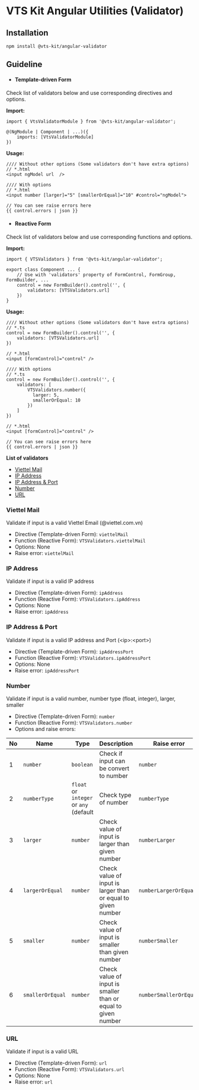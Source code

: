 # VTS Kit Angular Utilities (Validator)

## Installation

```
npm install @vts-kit/angular-validator
```

## Guideline

- #### Template-driven Form

Check list of validators below and use corresponding directives and options.

**Import:**

```
import { VtsValidatorModule } from '@vts-kit/angular-validator';

@(NgModule | Component | ...)({
    imports: [VtsValidatorModule]
})
```

**Usage:**
```
//// Without other options (Some validators don't have extra options)
// *.html
<input ngModel url  />

//// With options
// *.html
<input number [larger]="5" [smallerOrEqual]="10" #control="ngModel">

// You can see raise errors here
{{ control.errors | json }}
```

- #### Reactive Form

Check list of validators below and use corresponding functions and options.

**Import:**

```
import { VTSValidators } from '@vts-kit/angular-validator';

export class Component ... {
    // Use with 'validators' property of FormControl, FormGroup, FormBuilder, ...
    control = new FormBuilder().control('', {
        validators: [VTSValidators.url]
    })
}
```

**Usage:**

```
//// Without other options (Some validators don't have extra options)
// *.ts
control = new FormBuilder().control('', {
    validators: [VTSValidators.url]
})

// *.html
<input [formControl]="control" />

//// With options
// *.ts
control = new FormBuilder().control('', {
    validators: [
        VTSValidators.number({
          larger: 5,
          smallerOrEqual: 10
        })
    ]
})

// *.html
<input [formControl]="control" />

// You can see raise errors here
{{ control.errors | json }}
```

**List of validators**

- [Viettel Mail](#viettel-mail)
- [IP Address](#ip-address)
- [IP Address & Port](#ip-address--port)
- [Number](#number)
- [URL](#url)

### Viettel Mail

Validate if input is a valid Viettel Email (@viettel.com.vn)

- Directive (Template-driven Form): `viettelMail`
- Function (Reactive Form): `VTSValidators.viettelMail`
- Options: None
- Raise error: `viettelMail`

### IP Address

Validate if input is a valid IP address

- Directive (Template-driven Form): `ipAddress`
- Function (Reactive Form): `VTSValidators.ipAddress`
- Options: None
- Raise error: `ipAddress`

### IP Address & Port

Validate if input is a valid IP address and Port (\<ip\>:\<port\>)

- Directive (Template-driven Form): `ipAddressPort`
- Function (Reactive Form): `VTSValidators.ipAddressPort`
- Options: None
- Raise error: `ipAddressPort`

### Number

Validate if input is a valid number, number type (float, integer), larger, smaller

- Directive (Template-driven Form): `number`
- Function (Reactive Form): `VTSValidators.number`
- Options and raise errors:

| No  | Name             | Type                                   | Description                                                   | Raise error           |
| --- | ---------------- | -------------------------------------- | ------------------------------------------------------------- | --------------------- |
| 1   | `number`         | `boolean`                              | Check if input can be convert to number                       | `number`              |
| 2   | `numberType`     | `float` or `integer` or `any` (default | Check type of number                                          | `numberType`          |
| 3   | `larger`         | `number`                               | Check value of input is larger than given number              | `numberLarger`        |
| 4   | `largerOrEqual`  | `number`                               | Check value of input is larger than or equal to given number  | `numberLargerOrEqual` |
| 5   | `smaller`        | `number`                               | Check value of input is smaller than given number             | `numberSmaller`             |
| 6   | `smallerOrEqual` | `number`                               | Check value of input is smaller than or equal to given number | `numberSmallerOrEqual`      |

### URL

Validate if input is a valid URL

- Directive (Template-driven Form): `url`
- Function (Reactive Form): `VTSValidators.url`
- Options: None
- Raise error: `url`

